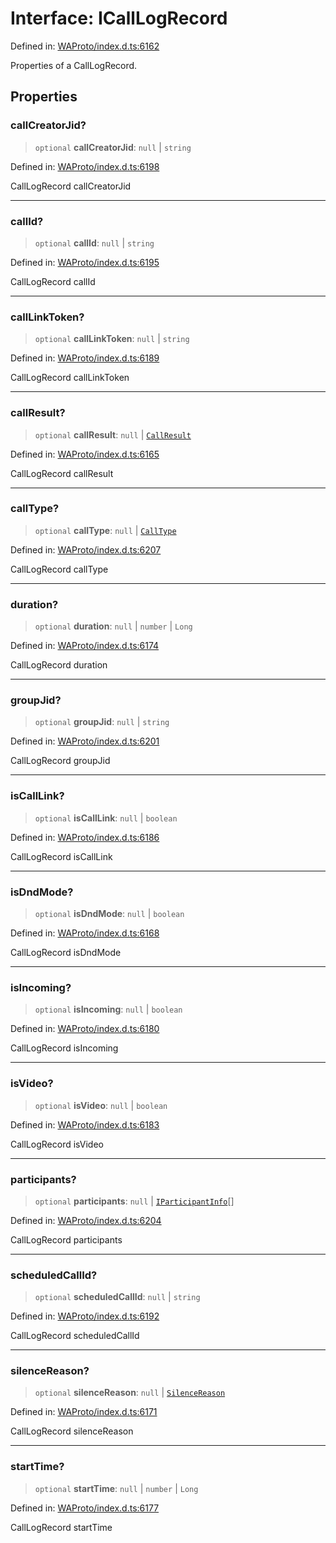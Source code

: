# Interface: ICallLogRecord

Defined in: [WAProto/index.d.ts:6162](https://github.com/Fokusdotid/Baileys/blob/3623833a320f5e60f370ef835f3de341453290f5/WAProto/index.d.ts#L6162)

Properties of a CallLogRecord.

## Properties

### callCreatorJid?

> `optional` **callCreatorJid**: `null` \| `string`

Defined in: [WAProto/index.d.ts:6198](https://github.com/Fokusdotid/Baileys/blob/3623833a320f5e60f370ef835f3de341453290f5/WAProto/index.d.ts#L6198)

CallLogRecord callCreatorJid

***

### callId?

> `optional` **callId**: `null` \| `string`

Defined in: [WAProto/index.d.ts:6195](https://github.com/Fokusdotid/Baileys/blob/3623833a320f5e60f370ef835f3de341453290f5/WAProto/index.d.ts#L6195)

CallLogRecord callId

***

### callLinkToken?

> `optional` **callLinkToken**: `null` \| `string`

Defined in: [WAProto/index.d.ts:6189](https://github.com/Fokusdotid/Baileys/blob/3623833a320f5e60f370ef835f3de341453290f5/WAProto/index.d.ts#L6189)

CallLogRecord callLinkToken

***

### callResult?

> `optional` **callResult**: `null` \| [`CallResult`](../namespaces/CallLogRecord/enumerations/CallResult.md)

Defined in: [WAProto/index.d.ts:6165](https://github.com/Fokusdotid/Baileys/blob/3623833a320f5e60f370ef835f3de341453290f5/WAProto/index.d.ts#L6165)

CallLogRecord callResult

***

### callType?

> `optional` **callType**: `null` \| [`CallType`](../namespaces/CallLogRecord/enumerations/CallType.md)

Defined in: [WAProto/index.d.ts:6207](https://github.com/Fokusdotid/Baileys/blob/3623833a320f5e60f370ef835f3de341453290f5/WAProto/index.d.ts#L6207)

CallLogRecord callType

***

### duration?

> `optional` **duration**: `null` \| `number` \| `Long`

Defined in: [WAProto/index.d.ts:6174](https://github.com/Fokusdotid/Baileys/blob/3623833a320f5e60f370ef835f3de341453290f5/WAProto/index.d.ts#L6174)

CallLogRecord duration

***

### groupJid?

> `optional` **groupJid**: `null` \| `string`

Defined in: [WAProto/index.d.ts:6201](https://github.com/Fokusdotid/Baileys/blob/3623833a320f5e60f370ef835f3de341453290f5/WAProto/index.d.ts#L6201)

CallLogRecord groupJid

***

### isCallLink?

> `optional` **isCallLink**: `null` \| `boolean`

Defined in: [WAProto/index.d.ts:6186](https://github.com/Fokusdotid/Baileys/blob/3623833a320f5e60f370ef835f3de341453290f5/WAProto/index.d.ts#L6186)

CallLogRecord isCallLink

***

### isDndMode?

> `optional` **isDndMode**: `null` \| `boolean`

Defined in: [WAProto/index.d.ts:6168](https://github.com/Fokusdotid/Baileys/blob/3623833a320f5e60f370ef835f3de341453290f5/WAProto/index.d.ts#L6168)

CallLogRecord isDndMode

***

### isIncoming?

> `optional` **isIncoming**: `null` \| `boolean`

Defined in: [WAProto/index.d.ts:6180](https://github.com/Fokusdotid/Baileys/blob/3623833a320f5e60f370ef835f3de341453290f5/WAProto/index.d.ts#L6180)

CallLogRecord isIncoming

***

### isVideo?

> `optional` **isVideo**: `null` \| `boolean`

Defined in: [WAProto/index.d.ts:6183](https://github.com/Fokusdotid/Baileys/blob/3623833a320f5e60f370ef835f3de341453290f5/WAProto/index.d.ts#L6183)

CallLogRecord isVideo

***

### participants?

> `optional` **participants**: `null` \| [`IParticipantInfo`](../namespaces/CallLogRecord/interfaces/IParticipantInfo.md)[]

Defined in: [WAProto/index.d.ts:6204](https://github.com/Fokusdotid/Baileys/blob/3623833a320f5e60f370ef835f3de341453290f5/WAProto/index.d.ts#L6204)

CallLogRecord participants

***

### scheduledCallId?

> `optional` **scheduledCallId**: `null` \| `string`

Defined in: [WAProto/index.d.ts:6192](https://github.com/Fokusdotid/Baileys/blob/3623833a320f5e60f370ef835f3de341453290f5/WAProto/index.d.ts#L6192)

CallLogRecord scheduledCallId

***

### silenceReason?

> `optional` **silenceReason**: `null` \| [`SilenceReason`](../namespaces/CallLogRecord/enumerations/SilenceReason.md)

Defined in: [WAProto/index.d.ts:6171](https://github.com/Fokusdotid/Baileys/blob/3623833a320f5e60f370ef835f3de341453290f5/WAProto/index.d.ts#L6171)

CallLogRecord silenceReason

***

### startTime?

> `optional` **startTime**: `null` \| `number` \| `Long`

Defined in: [WAProto/index.d.ts:6177](https://github.com/Fokusdotid/Baileys/blob/3623833a320f5e60f370ef835f3de341453290f5/WAProto/index.d.ts#L6177)

CallLogRecord startTime
